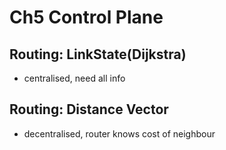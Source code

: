 # Ch5 Control Plane

## Routing: LinkState(Dijkstra)

- centralised, need all info

## Routing: Distance Vector

- decentralised, router knows cost of neighbour